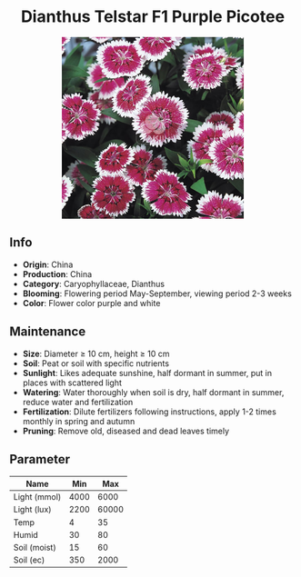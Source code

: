 <h1 align='center'>Dianthus Telstar F1 Purple Picotee</h1>
<p align="center">
    <img 
        align='center'
        width='320'
        src="../images/dianthus telstar f1 purple picotee.png" 
        alt='Dianthus Telstar F1 Purple Picotee' />
</p>

## Info

 - **Origin**: China
 - **Production**: China
 - **Category**: Caryophyllaceae, Dianthus
 - **Blooming**: Flowering period May-September, viewing period 2-3 weeks
 - **Color**: Flower color purple and white

## Maintenance

 - **Size**: Diameter ≥ 10 cm, height ≥ 10 cm
 - **Soil**: Peat or soil with specific nutrients
 - **Sunlight**: Likes adequate sunshine, half dormant in summer, put in places with scattered light
 - **Watering**: Water thoroughly when soil is dry, half dormant in summer, reduce water and fertilization
 - **Fertilization**: Dilute fertilizers following instructions, apply 1-2 times monthly in spring and autumn
 - **Pruning**: Remove old, diseased and dead leaves timely

## Parameter

| Name         | Min  | Max   |
|--------------|------|-------|
| Light (mmol) | 4000 | 6000  |
| Light (lux)  | 2200 | 60000 |
| Temp         | 4    | 35    |
| Humid        | 30   | 80    |
| Soil (moist) | 15   | 60    |
| Soil (ec)    | 350  | 2000  |